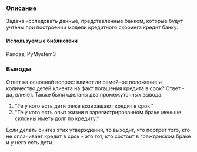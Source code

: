 ### Описание
Задача исследовать данные, представленные банком, которые будут учтены при построении модели кредитного скоринга кредит банку.

#### Используемые библиотеки
Pandas, PyMystem3

### Выводы
Ответ на основной вопрос: влияет ли семейное положение и количество детей клиента на факт погашения кредита в срок? Ответ - да, влияет. 
Также были сделаны два промежуточных вывода: 
1. "Те у кого есть дети реже возвращают кредит в срок." 
2. "Те у кого есть опыт жизни в зарегистрированном браке меньше склонны иметь долг по кредиту." 

Если делать синтез этих утверждений, то выходит, что портрет того, кто не оплачивает кредит в срок - это тот, кто состоит в гражданском браке и у него есть дети.

